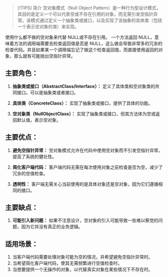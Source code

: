 > [!TIPS] 简介
>   空对象模式（Null Object Pattern）是一种行为型设计模式，其目的是定义一个可以代表空或不存在引用的对象，而无需引发空指针异常。该模式通过定义一个抽象类或接口，以及实现了该抽象的具体类（包括一个表示空对象的类）来实现。

使用什么都不做的空对象来代替 NULL或不存在引用。
一个方法返回 NULL，意味着方法的调用端需要去检查返回值是否是 NULL，这么做会导致非常多的冗余的检查代码。并且如果某一个调用端忘记了做这个检查返回值，而直接使用返回的对象，那么就有可能抛出空指针异常。


## 主要角色：

1. **抽象类或接口（AbstractClass/Interface）：** 定义了具体类和空对象类的共同接口。可以是抽象类或者接口。

2. **具体类（ConcreteClass）：** 实现了抽象类或接口，提供了具体的功能。

3. **空对象类（NullObjectClass）：** 实现了抽象类或接口，但其方法体为空或返回默认值，表示空对象。


## 主要优点：

1. **避免空指针异常：** 空对象模式允许在代码中使用空对象而不引发空指针异常，提高了系统的健壮性。

2. **简化客户端代码：** 客户端代码无需在每次使用对象之前检查是否为空，减少了冗余的空值检查。

3. **透明性：** 客户端无需关心当前使用的是具体对象还是空对象，因为它们遵循相同的接口。


## 主要缺点：

1. **可能引入新问题：** 如果不注意设计，空对象的引入可能导致一些难以察觉的问题，因为它并没有真正的业务逻辑。

## 适用场景：

1. 当客户端代码需要处理对象可能为空的情况，并希望避免空指针异常时。
2. 当希望简化客户端代码，使其无需频繁进行空值检查时。
3. 当想要提供一个无操作的对象，以代替真实对象在某些情况下不存在时。